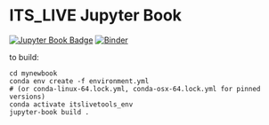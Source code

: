 # ITS_LIVE Jupyter Book
[![Jupyter Book Badge](https://jupyterbook.org/badge.svg)](https://e-marshall.github.io/itslive)
[![Binder](https://mybinder.org/badge_logo.svg)](https://mybinder.org/v2/gh/e-marshall/itslive/HEAD?labpath=accessing_s3_data.ipynb)


to build:
```
cd mynewbook
conda env create -f environment.yml
# (or conda-linux-64.lock.yml, conda-osx-64.lock.yml for pinned versions)
conda activate itslivetools_env
jupyter-book build .
```
